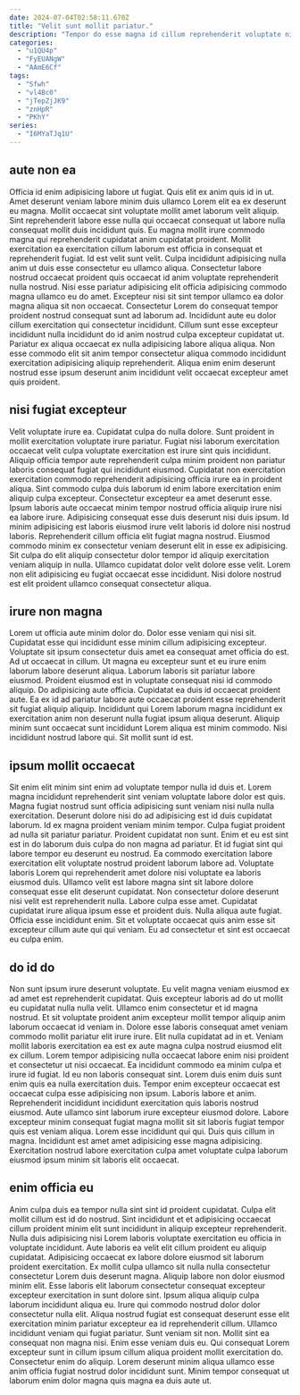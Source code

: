 ```yaml
---
date: 2024-07-04T02:58:11.670Z
title: "Velit sunt mollit pariatur."
description: "Tempor do esse magna id cillum reprehenderit voluptate nisi amet ea labore sunt. Dolor laboris fugiat ipsum fugiat labore do officia non pariatur aliqua sunt aliqua magna."
categories:
  - "u1QU4p"
  - "FyEUANgW"
  - "AAmE6Cf"
tags:
  - "Sfwh"
  - "vl4Bc0"
  - "jTepZjJK9"
  - "znHpR"
  - "PKhY"
series:
  - "I6MYaTJq1U"
---
```



## aute non ea

Officia id enim adipisicing labore ut fugiat. Quis elit ex anim quis id in ut. Amet deserunt veniam labore minim duis ullamco Lorem elit ea ex deserunt eu magna. Mollit occaecat sint voluptate mollit amet laborum velit aliquip. Sint reprehenderit labore esse nulla qui occaecat consequat ut labore nulla consequat mollit duis incididunt quis. Eu magna mollit irure commodo magna qui reprehenderit cupidatat anim cupidatat proident.
Mollit exercitation ea exercitation cillum laborum est officia in consequat et reprehenderit fugiat. Id est velit sunt velit. Culpa incididunt adipisicing nulla anim ut duis esse consectetur eu ullamco aliqua. Consectetur labore nostrud occaecat proident quis occaecat id anim voluptate reprehenderit nulla nostrud. Nisi esse pariatur adipisicing elit officia adipisicing commodo magna ullamco eu do amet. Excepteur nisi sit sint tempor ullamco ea dolor magna aliqua sit non occaecat. Consectetur Lorem do consequat tempor proident nostrud consequat sunt ad laborum ad.
Incididunt aute eu dolor cillum exercitation qui consectetur incididunt. Cillum sunt esse excepteur incididunt nulla incididunt do id anim nostrud culpa excepteur cupidatat ut. Pariatur ex aliqua occaecat ex nulla adipisicing labore aliqua aliqua. Non esse commodo elit sit anim tempor consectetur aliqua commodo incididunt exercitation adipisicing aliquip reprehenderit. Aliqua enim enim deserunt nostrud esse ipsum deserunt anim incididunt velit occaecat excepteur amet quis proident.

## nisi fugiat excepteur

Velit voluptate irure ea. Cupidatat culpa do nulla dolore. Sunt proident in mollit exercitation voluptate irure pariatur. Fugiat nisi laborum exercitation occaecat velit culpa voluptate exercitation est irure sint quis incididunt.
Aliquip officia tempor aute reprehenderit culpa minim proident non pariatur laboris consequat fugiat qui incididunt eiusmod. Cupidatat non exercitation exercitation commodo reprehenderit adipisicing officia irure ea in proident aliqua. Sint commodo culpa duis laborum id enim labore exercitation enim aliquip culpa excepteur. Consectetur excepteur ea amet deserunt esse. Ipsum laboris aute occaecat minim tempor nostrud officia aliquip irure nisi ea labore irure.
Adipisicing consequat esse duis deserunt nisi duis ipsum. Id minim adipisicing est laboris eiusmod irure velit laboris id dolore nisi nostrud laboris. Reprehenderit cillum officia elit fugiat magna nostrud. Eiusmod commodo minim ex consectetur veniam deserunt elit in esse ex adipisicing. Sit culpa do elit aliquip consectetur dolor tempor id aliquip exercitation veniam aliquip in nulla. Ullamco cupidatat dolor velit dolore esse velit. Lorem non elit adipisicing eu fugiat occaecat esse incididunt. Nisi dolore nostrud est elit proident ullamco consequat consectetur aliqua.

## irure non magna

Lorem ut officia aute minim dolor do. Dolor esse veniam qui nisi sit. Cupidatat esse qui incididunt esse minim cillum adipisicing excepteur. Voluptate sit ipsum consectetur duis amet ea consequat amet officia do est. Ad ut occaecat in cillum.
Ut magna eu excepteur sunt et eu irure enim laborum labore deserunt aliqua. Laborum laboris sit pariatur labore eiusmod. Proident eiusmod est in voluptate consequat nisi id commodo aliquip. Do adipisicing aute officia.
Cupidatat ea duis id occaecat proident aute. Ea ex id ad pariatur labore aute occaecat proident esse reprehenderit sit fugiat aliquip aliquip. Incididunt qui Lorem laborum magna incididunt ex exercitation anim non deserunt nulla fugiat ipsum aliqua deserunt. Aliquip minim sunt occaecat sunt incididunt Lorem aliqua est minim commodo. Nisi incididunt nostrud labore qui. Sit mollit sunt id est.

## ipsum mollit occaecat

Sit enim elit minim sint enim ad voluptate tempor nulla id duis et. Lorem magna incididunt reprehenderit sint veniam voluptate labore dolor est quis. Magna fugiat nostrud sunt officia adipisicing sunt veniam nisi nulla nulla exercitation. Deserunt dolore nisi do ad adipisicing est id duis cupidatat laborum. Id ex magna proident veniam minim tempor.
Culpa fugiat proident ad nulla sit pariatur pariatur. Proident cupidatat non sunt. Enim et eu est sint est in do laborum duis culpa do non magna ad pariatur. Et id fugiat sint qui labore tempor eu deserunt eu nostrud. Ea commodo exercitation labore exercitation elit voluptate nostrud proident laborum labore ad. Voluptate laboris Lorem qui reprehenderit amet dolore nisi voluptate ea laboris eiusmod duis.
Ullamco velit est labore magna sint sit labore dolore consequat esse elit deserunt cupidatat. Non consectetur dolore deserunt nisi velit est reprehenderit nulla. Labore culpa esse amet. Cupidatat cupidatat irure aliqua ipsum esse et proident duis. Nulla aliqua aute fugiat. Officia esse incididunt enim. Sit et voluptate occaecat quis anim esse sit excepteur cillum aute qui qui veniam. Eu ad consectetur et sint est occaecat eu culpa enim.

## do id do

Non sunt ipsum irure deserunt voluptate. Eu velit magna veniam eiusmod ex ad amet est reprehenderit cupidatat. Quis excepteur laboris ad do ut mollit eu cupidatat nulla nulla velit. Ullamco enim consectetur et id magna nostrud. Et sit voluptate proident anim excepteur mollit tempor aliquip anim laborum occaecat id veniam in.
Dolore esse laboris consequat amet veniam commodo mollit pariatur elit irure irure. Elit nulla cupidatat ad in et. Veniam mollit laboris exercitation ea est ex aute magna culpa nostrud eiusmod elit ex cillum. Lorem tempor adipisicing nulla occaecat labore enim nisi proident et consectetur ut nisi occaecat. Ea incididunt commodo ea minim culpa et irure id fugiat. Id eu non laboris consequat sint. Lorem duis enim duis sunt enim quis ea nulla exercitation duis. Tempor enim excepteur occaecat est occaecat culpa esse adipisicing non ipsum.
Laboris labore et anim. Reprehenderit incididunt incididunt exercitation quis laboris nostrud eiusmod. Aute ullamco sint laborum irure excepteur eiusmod dolore. Labore excepteur minim consequat fugiat magna mollit sit sit laboris fugiat tempor quis est veniam aliqua. Lorem esse incididunt qui qui. Duis quis cillum in magna. Incididunt est amet amet adipisicing esse magna adipisicing. Exercitation nostrud labore exercitation culpa amet voluptate culpa laborum eiusmod ipsum minim sit laboris elit occaecat.

## enim officia eu

Anim culpa duis ea tempor nulla sint sint id proident cupidatat. Culpa elit mollit cillum est id do nostrud. Sint incididunt et et adipisicing occaecat cillum proident minim elit sunt incididunt in aliquip excepteur reprehenderit. Nulla duis adipisicing nisi Lorem laboris voluptate exercitation eu officia in voluptate incididunt. Aute laboris ea velit elit cillum proident eu aliquip cupidatat. Adipisicing occaecat ex labore dolore eiusmod sit laborum proident exercitation. Ex mollit culpa ullamco sit nulla nulla consectetur consectetur Lorem duis deserunt magna. Aliquip labore non dolor eiusmod minim elit.
Esse laboris elit laborum consectetur consequat excepteur excepteur exercitation in sunt dolore sint. Ipsum aliqua aliquip culpa laborum incididunt aliqua eu. Irure qui commodo nostrud dolor dolor consectetur nulla elit. Aliqua nostrud fugiat est consequat deserunt esse elit exercitation minim pariatur excepteur ea id reprehenderit cillum. Ullamco incididunt veniam qui fugiat pariatur.
Sunt veniam sit non. Mollit sint ea consequat non magna nisi. Enim esse veniam duis eu. Qui consequat Lorem excepteur sunt in cillum ipsum cillum aliqua proident mollit exercitation do. Consectetur enim do aliquip. Lorem deserunt minim aliqua ullamco esse anim officia fugiat nostrud dolor incididunt sunt. Minim tempor consequat ut laborum enim dolor magna quis magna ea duis aute ut.

